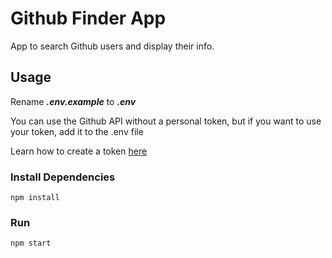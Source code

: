 # Github Finder App

App to search Github users and display their info.
## Usage

Rename **_.env.example_** to **_.env_**

You can use the Github API without a personal token, but if you want to use your token, add it to the .env file

Learn how to create a token [here](https://docs.github.com/en/authentication/keeping-your-account-and-data-secure/creating-a-personal-access-token)

### Install Dependencies

```
npm install
```

### Run

```
npm start
```
